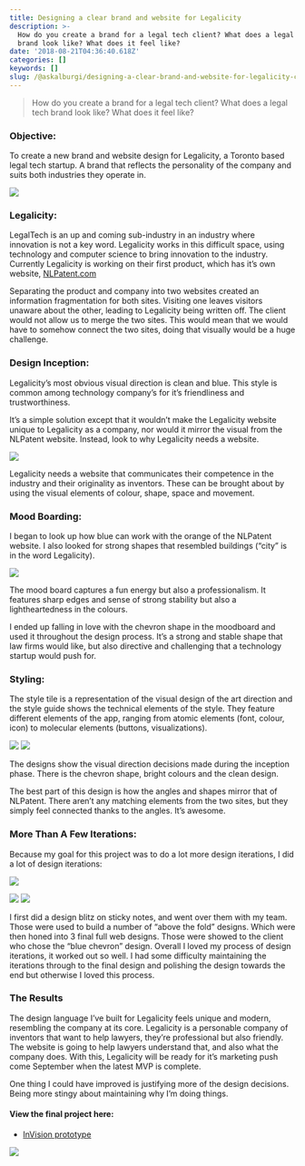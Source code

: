 ```yaml
---
title: Designing a clear brand and website for Legalicity
description: >-
  How do you create a brand for a legal tech client? What does a legal tech
  brand look like? What does it feel like?
date: '2018-08-21T04:36:40.618Z'
categories: []
keywords: []
slug: /@askalburgi/designing-a-clear-brand-and-website-for-legalicity-c1dcebbc3c6e
---
```


> How do you create a brand for a legal tech client? What does a legal tech brand look like? What does it feel like?

### Objective:

To create a new brand and website design for Legalicity, a Toronto based legal tech startup. A brand that reflects the personality of the company and suits both industries they operate in.

![](https://cdn-images-1.medium.com/max/800/1*fjI8j13EJAzv4kg8OycFLA@2x.png)

### Legalicity:

LegalTech is an up and coming sub-industry in an industry where innovation is not a key word. Legalicity works in this difficult space, using technology and computer science to bring innovation to the industry. Currently Legalicity is working on their first product, which has it’s own website, [NLPatent.com](http://NLPatent.com)

Separating the product and company into two websites created an information fragmentation for both sites. Visiting one leaves visitors unaware about the other, leading to Legalicity being written off. The client would not allow us to merge the two sites. This would mean that we would have to somehow connect the two sites, doing that visually would be a huge challenge.

### Design Inception:

Legalicity’s most obvious visual direction is clean and blue. This style is common among technology company’s for it’s friendliness and trustworthiness.

It’s a simple solution except that it wouldn’t make the Legalicity website unique to Legalicity as a company, nor would it mirror the visual from the NLPatent website. Instead, look to why Legalicity needs a website.

![](https://cdn-images-1.medium.com/max/800/1*hdo04o90psYMh-NvkhYqDg.png)

Legalicity needs a website that communicates their competence in the industry and their originality as inventors. These can be brought about by using the visual elements of colour, shape, space and movement.

### Mood Boarding:

I began to look up how blue can work with the orange of the NLPatent website. I also looked for strong shapes that resembled buildings (“city” is in the word Legalicity).

![](https://cdn-images-1.medium.com/max/800/1*uOEQEOakmidEfcqsdYURgg.png)

The mood board captures a fun energy but also a professionalism. It features sharp edges and sense of strong stability but also a lightheartedness in the colours.

I ended up falling in love with the chevron shape in the moodboard and used it throughout the design process. It’s a strong and stable shape that law firms would like, but also directive and challenging that a technology startup would push for.

### Styling:

The style tile is a representation of the visual design of the art direction and the style guide shows the technical elements of the style. They feature different elements of the app, ranging from atomic elements (font, colour, icon) to molecular elements (buttons, visualizations).

![](https://cdn-images-1.medium.com/max/800/1*x48s-1HsLoVU73ZD_CdAdQ.jpeg)
![](https://cdn-images-1.medium.com/max/600/1*MQ6t_xOPU-E5uCS3kxmvgA.jpeg)

The designs show the visual direction decisions made during the inception phase. There is the chevron shape, bright colours and the clean design.

The best part of this design is how the angles and shapes mirror that of NLPatent. There aren’t any matching elements from the two sites, but they simply feel connected thanks to the angles. It’s awesome.

### More Than A Few Iterations:

Because my goal for this project was to do a lot more design iterations, I did a lot of design iterations:

![](https://cdn-images-1.medium.com/max/1200/0*DHeWcvhskyIMECuu)

![](https://cdn-images-1.medium.com/max/800/0*NVdCTBQfVYk-Dc6L)
![](https://cdn-images-1.medium.com/max/400/0*yYa3Ku3AiT-HOEiv)

I first did a design blitz on sticky notes, and went over them with my team. Those were used to build a number of “above the fold” designs. Which were then honed into 3 final full web designs. Those were showed to the client who chose the “blue chevron” design. Overall I loved my process of design iterations, it worked out so well. I had some difficulty maintaining the iterations through to the final design and polishing the design towards the end but otherwise I loved this process.

### The Results

The design language I’ve built for Legalicity feels unique and modern, resembling the company at its core. Legalicity is a personable company of inventors that want to help lawyers, they’re professional but also friendly. The website is going to help lawyers understand that, and also what the company does. With this, Legalicity will be ready for it’s marketing push come September when the latest MVP is complete.

One thing I could have improved is justifying more of the design decisions. Being more stingy about maintaining why I’m doing things.

#### View the final project here:

*   [InVision prototype](https://projects.invisionapp.com/share/V4NGGGSQ7HE)

![](https://cdn-images-1.medium.com/max/800/1*k3x4eNfGaG54H9skwyKeSA.png)